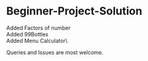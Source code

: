 # Beginner-Project-Solution
Added Factors of number\
Added 99Bottles\
Added Menu Calculator\

Queries and Issues are most welcome.


